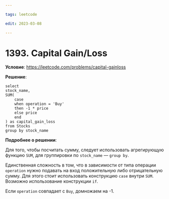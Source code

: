 ```yaml
---

tags: leetcode

edit: 2023-03-08

---
```


# 1393. Capital Gain/Loss

**Условие**: https://leetcode.com/problems/capital-gainloss

**Решение**:
```mysql
select 
stock_name, 
SUM(
    case
    when operation = 'Buy'
    then -1 * price
    else price
    end
) as capital_gain_loss
from Stocks
group by stock_name
```

**Подробнее о решении**: 

Для того, чтобы посчитать сумму, следует использовать агрегирующую функцию `SUM`, для группировки по `stock_name` — `group by`.

Единственная сложность в том, что в зависимости от типа операции `operation` нужно подавать на вход положительную либо отрицательную сумму. Для этого стоит использовать конструкцию `case` внутри `SUM`. Возможно использование конструкции `if`.

Если `operation` совпадает с `Buy`, домножаем на -1.